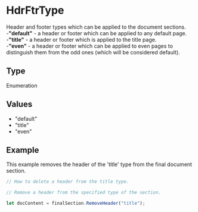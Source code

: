 # HdrFtrType

Header and footer types which can be applied to the document sections.\
-**"default"** - a header or footer which can be applied to any default page.\
-**"title"** - a header or footer which is applied to the title page.\
-**"even"** - a header or footer which can be applied to even pages to distinguish them from the odd ones (which will be considered default).

## Type

Enumeration

## Values

- "default"
- "title"
- "even"


## Example

This example removes the header of the 'title' type from the final document section.

```javascript editor-docx
// How to delete a header from the title type.

// Remove a header from the specified type of the section.

let docContent = finalSection.RemoveHeader("title");
```

